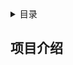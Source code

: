 <!-- TABLE OF CONTENTS -->
<details>
  <summary>目录</summary>
  <ol>
    <li>
      <a href="#about-the-project">项目介绍</a>
    </li>
    <li>
      <a href="#some-details">一些细节</a>
    </li>
    <li><a href="#usage">Usage</a></li>
    <li><a href="#show-result">效果展示</a></li>
  </ol>
</details>

<!-- ABOUT THE PROJECT -->
## 项目介绍